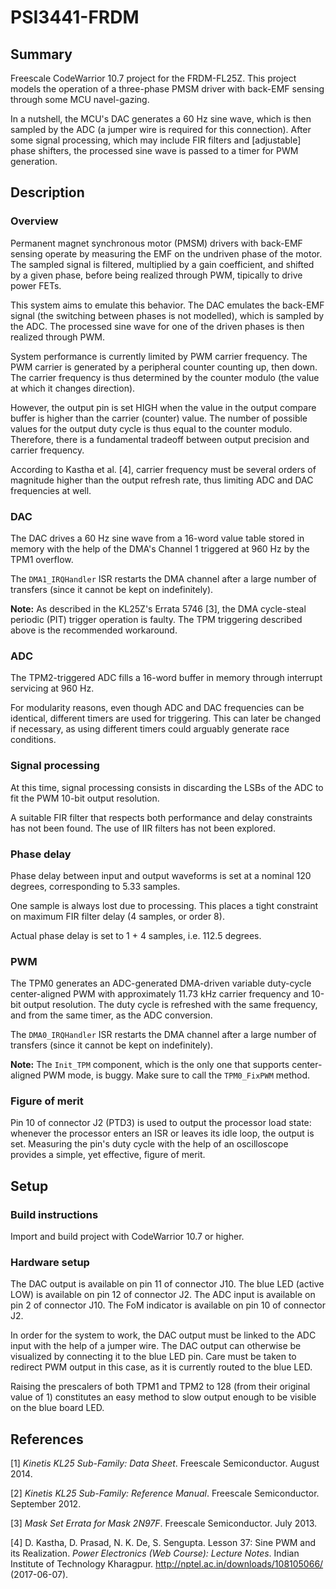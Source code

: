 # PSI3441-FRDM

## Summary

Freescale CodeWarrior 10.7 project for the FRDM-FL25Z. This project models the operation of a three-phase PMSM driver with back-EMF sensing through some MCU navel-gazing.

In a nutshell, the MCU's DAC generates a 60 Hz sine wave, which is then sampled by the ADC (a jumper wire is required for this connection). After some signal processing, which may include FIR filters and [adjustable] phase shifters, the processed sine wave is passed to a timer for PWM generation.


## Description

### Overview

Permanent magnet synchronous motor (PMSM) drivers with back-EMF sensing operate by measuring the EMF on the undriven phase of the motor. The sampled signal is filtered, multiplied by a gain coefficient, and shifted by a given phase, before being realized through PWM, tipically to drive power FETs.

This system aims to emulate this behavior. The DAC emulates the back-EMF signal (the switching between phases is not modelled), which is sampled by the ADC. The processed sine wave for one of the driven phases is then realized through PWM.

System performance is currently limited by PWM carrier frequency. The PWM carrier is generated by a peripheral counter counting up, then down. The carrier frequency is thus determined by the counter modulo (the value at which it changes direction).

However, the output pin is set HIGH when the value in the output compare buffer is higher than the carrier (counter) value. The number of possible values for the output duty cycle is thus equal to the counter modulo. Therefore, there is a fundamental tradeoff between output precision and carrier frequency.

According to Kastha et al. [4], carrier frequency must be several orders of magnitude higher than the output refresh rate, thus limiting ADC and DAC frequencies at well.


### DAC

The DAC drives a 60 Hz sine wave from a 16-word value table stored in memory with the help of the DMA's Channel 1 triggered at 960 Hz by the TPM1 overflow.

The `DMA1_IRQHandler` ISR restarts the DMA channel after a large number of transfers (since it cannot be kept on indefinitely).

**Note:** As described in the KL25Z's Errata 5746 [3], the DMA cycle-steal periodic (PIT) trigger operation is faulty. The TPM triggering described above is the recommended workaround.


### ADC

The TPM2-triggered ADC fills a 16-word buffer in memory through interrupt servicing at 960 Hz.

For modularity reasons, even though ADC and DAC frequencies can be identical, different timers are used for triggering. This can later be changed if necessary, as using different timers could arguably generate race conditions.


### Signal processing

At this time, signal processing consists in discarding the LSBs of the ADC to fit the PWM 10-bit output resolution.

A suitable FIR filter that respects both performance and delay constraints has not been found. The use of IIR filters has not been explored.


### Phase delay

Phase delay between input and output waveforms is set at a nominal 120 degrees, corresponding to 5.33 samples.

One sample is always lost due to processing. This places a tight constraint on maximum FIR filter delay (4 samples, or order 8).

Actual phase delay is set to 1 + 4 samples, i.e. 112.5 degrees.


### PWM

The TPM0 generates an ADC-generated DMA-driven variable duty-cycle center-aligned PWM with approximately 11.73 kHz carrier frequency and 10-bit output resolution. The duty cycle is refreshed with the same frequency, and from the same timer, as the ADC conversion.

The `DMA0_IRQHandler` ISR restarts the DMA channel after a large number of transfers (since it cannot be kept on indefinitely).

**Note:** The `Init_TPM` component, which is the only one that supports center-aligned PWM mode, is buggy. Make sure to call the `TPM0_FixPWM` method.


### Figure of merit

Pin 10 of connector J2 (PTD3) is used to output the processor load state: whenever the processor enters an ISR or leaves its idle loop, the output is set. Measuring the pin's duty cycle with the help of an oscilloscope provides a simple, yet effective, figure of merit.


## Setup

### Build instructions

Import and build project with CodeWarrior 10.7 or higher.


### Hardware setup

The DAC output is available on pin 11 of connector J10. The blue LED (active LOW) is available on pin 12 of connector J2. The ADC input is available on pin 2 of connector J10. The FoM indicator is available on pin 10 of connector J2.

In order for the system to work, the DAC output must be linked to the ADC input with the help of a jumper wire. The DAC output can otherwise be visualized by connecting it to the blue LED pin. Care must be taken to redirect PWM output in this case, as it is currently routed to the blue LED.

Raising the prescalers of both TPM1 and TPM2 to 128 (from their original value of 1) constitutes an easy method to slow output enough to be visible on the blue board LED.


## References

[1] *Kinetis KL25 Sub-Family: Data Sheet*. Freescale Semiconductor. August 2014.

[2] *Kinetis KL25 Sub-Family: Reference Manual*. Freescale Semiconductor. September 2012.

[3] *Mask Set Errata for Mask 2N97F*. Freescale Semiconductor. July 2013.

[4] D. Kastha, D. Prasad, N. K. De, S. Sengupta. Lesson 37: Sine PWM and its Realization. *Power Electronics (Web Course): Lecture Notes*. Indian Institute of Technology Kharagpur. http://nptel.ac.in/downloads/108105066/ (2017-06-07).
